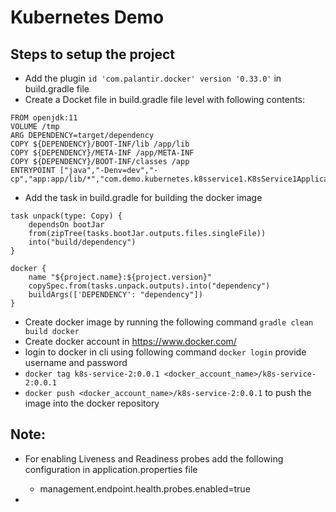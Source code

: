 # Kubernetes Demo

## Steps to setup the project
- Add the plugin ```id 'com.palantir.docker' version '0.33.0'``` in build.gradle file
- Create a Docket file in build.gradle file level with following contents:
```aidl
FROM openjdk:11
VOLUME /tmp
ARG DEPENDENCY=target/dependency
COPY ${DEPENDENCY}/BOOT-INF/lib /app/lib
COPY ${DEPENDENCY}/META-INF /app/META-INF
COPY ${DEPENDENCY}/BOOT-INF/classes /app
ENTRYPOINT ["java","-Denv=dev","-cp","app:app/lib/*","com.demo.kubernetes.k8sservice1.K8sService1Application"]
```
- Add the task in build.gradle for building the docker image
```aidl
task unpack(type: Copy) {
    dependsOn bootJar
    from(zipTree(tasks.bootJar.outputs.files.singleFile))
    into("build/dependency")
}

docker {
    name "${project.name}:${project.version}"
    copySpec.from(tasks.unpack.outputs).into("dependency")
    buildArgs(['DEPENDENCY': "dependency"])
}
```
- Create docker image by running the following command ```gradle clean build docker```
- Create docker account in https://www.docker.com/
- login to docker in cli using following command ```docker login``` provide username and password
- ```docker tag k8s-service-2:0.0.1 <docker_account_name>/k8s-service-2:0.0.1```
- ```docker push <docker_account_name>/k8s-service-2:0.0.1``` to push the image into the docker repository

## Note:
- For enabling Liveness and Readiness probes add the following configuration in application.properties file
  - management.endpoint.health.probes.enabled=true

- 